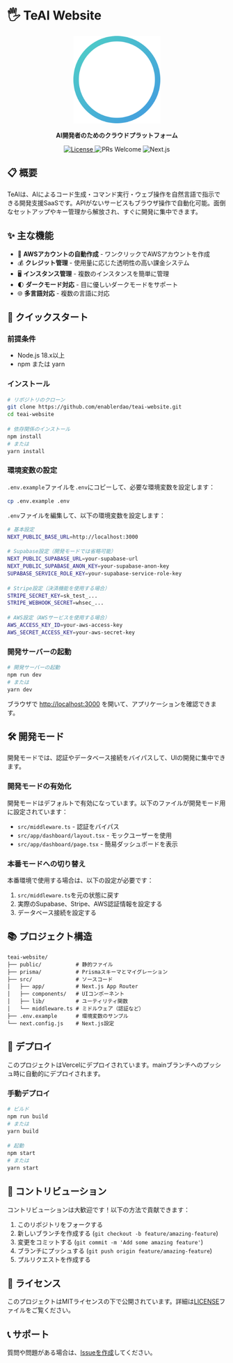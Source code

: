 # 🖐️ TeAI Website

<div align="center">
  <img src="public/images/teai-logo.svg" alt="TeAI Logo" width="200" />
  <p><strong>AI開発者のためのクラウドプラットフォーム</strong></p>
  <p>
    <a href="https://github.com/enablerdao/teai-website/blob/main/LICENSE">
      <img src="https://img.shields.io/github/license/enablerdao/teai-website" alt="License" />
    </a>
    <img src="https://img.shields.io/badge/PRs-welcome-brightgreen.svg" alt="PRs Welcome" />
    <img src="https://img.shields.io/badge/Next.js-14-black" alt="Next.js" />
  </p>
</div>

## 📋 概要

TeAIは、AIによるコード生成・コマンド実行・ウェブ操作を自然言語で指示できる開発支援SaaSです。APIがないサービスもブラウザ操作で自動化可能。面倒なセットアップやキー管理から解放され、すぐに開発に集中できます。

## ✨ 主な機能

- 🚀 **AWSアカウントの自動作成** - ワンクリックでAWSアカウントを作成
- 💰 **クレジット管理** - 使用量に応じた透明性の高い課金システム
- 🖥️ **インスタンス管理** - 複数のインスタンスを簡単に管理
- 🌓 **ダークモード対応** - 目に優しいダークモードをサポート
- 🌐 **多言語対応** - 複数の言語に対応

## 🚀 クイックスタート

### 前提条件

- Node.js 18.x以上
- npm または yarn

### インストール

```bash
# リポジトリのクローン
git clone https://github.com/enablerdao/teai-website.git
cd teai-website

# 依存関係のインストール
npm install
# または
yarn install
```

### 環境変数の設定

`.env.example`ファイルを`.env`にコピーして、必要な環境変数を設定します：

```bash
cp .env.example .env
```

`.env`ファイルを編集して、以下の環境変数を設定します：

```bash
# 基本設定
NEXT_PUBLIC_BASE_URL=http://localhost:3000

# Supabase設定（開発モードでは省略可能）
NEXT_PUBLIC_SUPABASE_URL=your-supabase-url
NEXT_PUBLIC_SUPABASE_ANON_KEY=your-supabase-anon-key
SUPABASE_SERVICE_ROLE_KEY=your-supabase-service-role-key

# Stripe設定（決済機能を使用する場合）
STRIPE_SECRET_KEY=sk_test_...
STRIPE_WEBHOOK_SECRET=whsec_...

# AWS設定（AWSサービスを使用する場合）
AWS_ACCESS_KEY_ID=your-aws-access-key
AWS_SECRET_ACCESS_KEY=your-aws-secret-key
```

### 開発サーバーの起動

```bash
# 開発サーバーの起動
npm run dev
# または
yarn dev
```

ブラウザで [http://localhost:3000](http://localhost:3000) を開いて、アプリケーションを確認できます。

## 🛠️ 開発モード

開発モードでは、認証やデータベース接続をバイパスして、UIの開発に集中できます。

### 開発モードの有効化

開発モードはデフォルトで有効になっています。以下のファイルが開発モード用に設定されています：

- `src/middleware.ts` - 認証をバイパス
- `src/app/dashboard/layout.tsx` - モックユーザーを使用
- `src/app/dashboard/page.tsx` - 簡易ダッシュボードを表示

### 本番モードへの切り替え

本番環境で使用する場合は、以下の設定が必要です：

1. `src/middleware.ts`を元の状態に戻す
2. 実際のSupabase、Stripe、AWS認証情報を設定する
3. データベース接続を設定する

## 📚 プロジェクト構造

```
teai-website/
├── public/           # 静的ファイル
├── prisma/           # Prismaスキーマとマイグレーション
├── src/              # ソースコード
│   ├── app/          # Next.js App Router
│   ├── components/   # UIコンポーネント
│   ├── lib/          # ユーティリティ関数
│   └── middleware.ts # ミドルウェア（認証など）
├── .env.example      # 環境変数のサンプル
└── next.config.js    # Next.js設定
```

## 🔄 デプロイ

このプロジェクトはVercelにデプロイされています。mainブランチへのプッシュ時に自動的にデプロイされます。

### 手動デプロイ

```bash
# ビルド
npm run build
# または
yarn build

# 起動
npm start
# または
yarn start
```

## 🤝 コントリビューション

コントリビューションは大歓迎です！以下の方法で貢献できます：

1. このリポジトリをフォークする
2. 新しいブランチを作成する (`git checkout -b feature/amazing-feature`)
3. 変更をコミットする (`git commit -m 'Add some amazing feature'`)
4. ブランチにプッシュする (`git push origin feature/amazing-feature`)
5. プルリクエストを作成する

## 📝 ライセンス

このプロジェクトはMITライセンスの下で公開されています。詳細は[LICENSE](LICENSE)ファイルをご覧ください。

## 📞 サポート

質問や問題がある場合は、[Issueを作成](https://github.com/enablerdao/teai-website/issues/new)してください。
